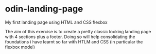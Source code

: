 # odin-landing-page
My first landing page using HTML and CSS flexbox

The aim of this exercise is to create a pretty classic looking landing page with 4 sections plus a footer. Doing so will help consolidating the foundations i have learnt so far with HTLM and CSS (in particular the flexbox model)
